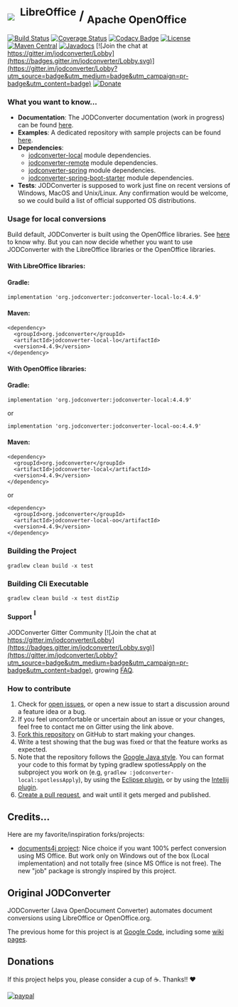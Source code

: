 # <img src="https://github.com/jodconverter/jodconverter/wiki/images/jodconverter_w200.png">&nbsp;<sup>&nbsp;LibreOffice</sup>&nbsp;/&nbsp;<sub>Apache OpenOffice</sub>

[![Build Status](https://api.cirrus-ci.com/github/jodconverter/jodconverter.svg)](https://cirrus-ci.com/github/jodconverter/jodconverter)
[![Coverage Status](https://coveralls.io/repos/github/jodconverter/jodconverter/badge.svg?branch=master)](https://coveralls.io/github/jodconverter/jodconverter?branch=master)
[![Codacy Badge](https://app.codacy.com/project/badge/Grade/90c9707226c6406abbea2353274ac773)](https://www.codacy.com/gh/jodconverter/jodconverter/dashboard?utm_source=github.com&amp;utm_medium=referral&amp;utm_content=jodconverter/jodconverter&amp;utm_campaign=Badge_Grade)
[![License](https://img.shields.io/badge/License-Apache%202.0-blue.svg)](https://opensource.org/licenses/Apache-2.0)
[![Maven Central](https://maven-badges.herokuapp.com/maven-central/org.jodconverter/jodconverter-local/badge.svg)](https://maven-badges.herokuapp.com/maven-central/org.jodconverter/jodconverter-local)
[![Javadocs](http://javadoc.io/badge/org.jodconverter/jodconverter-local.svg)](http://javadoc.io/doc/org.jodconverter/jodconverter-local)
[![Join the chat at https://gitter.im/jodconverter/Lobby](https://badges.gitter.im/jodconverter/Lobby.svg)](https://gitter.im/jodconverter/Lobby?utm_source=badge&utm_medium=badge&utm_campaign=pr-badge&utm_content=badge)
[![Donate](https://img.shields.io/badge/Donate-PayPal-green.svg)](https://www.paypal.com/cgi-bin/webscr?cmd=_s-xclick&hosted_button_id=XUYFM5NLLK628)

### What you want to know...

- **Documentation**: The JODConverter documentation (work in progress) can be found [here](https://github.com/jodconverter/jodconverter/wiki).
- **Examples**: A dedicated repository with sample projects can be found [here](https://github.com/jodconverter/jodconverter-samples).
- **Dependencies**:
  * [jodconverter-local](https://maven-badges.herokuapp.com/maven-central/org.jodconverter/jodconverter-local) module dependencies.
  * [jodconverter-remote](https://maven-badges.herokuapp.com/maven-central/org.jodconverter/jodconverter-remote) module dependencies.
  * [jodconverter-spring](https://maven-badges.herokuapp.com/maven-central/org.jodconverter/jodconverter-spring) module dependencies.
  * [jodconverter-spring-boot-starter](https://maven-badges.herokuapp.com/maven-central/org.jodconverter/jodconverter-spring-boot-starter) module dependencies.
- **Tests**: JODConverter is supposed to work just fine on recent versions of Windows, MacOS and Unix/Linux. Any confirmation would be welcome, so we could build a list of official supported OS distributions.

### Usage for local conversions

Build default, JODConverter is built using the OpenOffice libraries. See [here](https://github.com/jodconverter/jodconverter/issues/113) to know why. But you can now decide whether you want to use JODConverter with the LibreOffice libraries or the OpenOffice libraries. 

#### With LibreOffice libraries:

#### Gradle:
```Shell
implementation 'org.jodconverter:jodconverter-local-lo:4.4.9'
```

#### Maven:
```Shell
<dependency>
  <groupId>org.jodconverter</groupId>
  <artifactId>jodconverter-local-lo</artifactId>
  <version>4.4.9</version>
</dependency>
```

#### With OpenOffice libraries:

#### Gradle:
```Shell
implementation 'org.jodconverter:jodconverter-local:4.4.9'
```
or
```Shell
implementation 'org.jodconverter:jodconverter-local-oo:4.4.9'
```

#### Maven:
```Shell
<dependency>
  <groupId>org.jodconverter</groupId>
  <artifactId>jodconverter-local</artifactId>
  <version>4.4.9</version>
</dependency>
```
or
```Shell
<dependency>
  <groupId>org.jodconverter</groupId>
  <artifactId>jodconverter-local-oo</artifactId>
  <version>4.4.9</version>
</dependency>
```

### Building the Project

```Shell
gradlew clean build -x test
```

### Building Cli Executable

```Shell
gradlew clean build -x test distZip
```

#### Support <sup><sup>:speech_balloon:</sup></sup>

JODConverter Gitter Community [![Join the chat at https://gitter.im/jodconverter/Lobby](https://badges.gitter.im/jodconverter/Lobby.svg)](https://gitter.im/jodconverter/Lobby?utm_source=badge&utm_medium=badge&utm_campaign=pr-badge&utm_content=badge), growing [FAQ](https://github.com/jodconverter/jodconverter/wiki/FAQ).

### How to contribute

1. Check for [open issues](https://github.com/jodconverter/jodconverter/issues), or open a new issue to start a discussion around a feature idea or a bug.
2. If you feel uncomfortable or uncertain about an issue or your changes, feel free to contact me on Gitter using the link above.
3. [Fork this repository](https://help.github.com/articles/fork-a-repo/) on GitHub to start making your changes.
4. Write a test showing that the bug was fixed or that the feature works as expected.
5. Note that the repository follows the [Google Java style](https://google.github.io/styleguide/javaguide.html). You can format your code to this format by typing gradlew spotlessApply on the subproject you work on (e.g, `gradlew :jodconverter-local:spotlessApply`), by using the [Eclipse plugin](https://github.com/google/google-java-format#eclipse), or by using the [Intellij plugin](https://github.com/google/google-java-format#intellij).
6. [Create a pull request](https://help.github.com/articles/creating-a-pull-request/), and wait until it gets merged and published.

## Credits...

Here are my favorite/inspiration forks/projects:

- [documents4j project](https://github.com/documents4j/documents4j): Nice choice if you want 100% perfect conversion using MS Office. But work only on Windows out of the box (Local implementation) and not totally free (since MS Office is not free). The new "job" package is strongly inspired by this project.

## Original JODConverter

JODConverter (Java OpenDocument Converter) automates document conversions using LibreOffice or OpenOffice.org.

The previous home for this project is at [Google Code](http://code.google.com/p/jodconverter/),
including some [wiki pages](https://code.google.com/archive/p/jodconverter/wikis).

## Donations

If this project helps you, please consider a cup of :coffee:. Thanks!! :heart:

[![paypal](https://www.paypalobjects.com/en_US/i/btn/btn_donateCC_LG.gif)](https://www.paypal.com/cgi-bin/webscr?cmd=_s-xclick&hosted_button_id=XUYFM5NLLK628)
